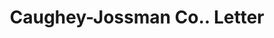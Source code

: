 ---
doi: 10.7916/D84N0GRG
date_other: '1918'
date_other_textual: '1918'
form: correspondence
genre:
- Letters (correspondence)
name:
- Caughey-Jossman Co.
object_in_context_url: https://biggert.cul.columbia.edu/items/view/ave_biggert_01808
subject_hierarchical_geographic:
- Detroit, Michigan, United States
subject_name:
- Caughey-Jossman Co.
title: Caughey-Jossman Co.. Letter
sort_title: Caughey-Jossman Co.. Letter
call_number: ave_biggert_01808
coordinates:
- 42.331388888888895,-83.04583333333333
pid: ave_biggert_01808
identifiers: ave_biggert_01808
thumbnail: false
permalink: /biggert/ave_biggert_01808/
layout: iiif-image-page
---